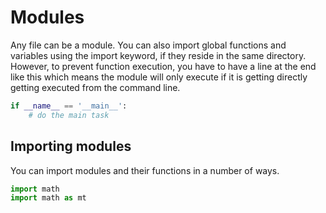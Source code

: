 # Modules

Any file can be a module. You can also import global functions and variables using the import keyword, if they reside in the same directory. However, to prevent function execution, you have to have a line at the end like this which means the module will only execute if it is getting directly getting executed from the command line.

```python
if __name__ == '__main__':
    # do the main task
```

## Importing modules

You can import modules and their functions in a number of ways.

```python
import math
import math as mt
```